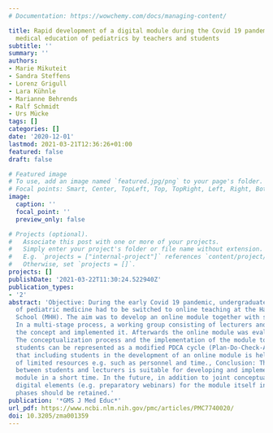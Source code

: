 ```yaml
---
# Documentation: https://wowchemy.com/docs/managing-content/

title: Rapid development of a digital module during the Covid 19 pandemic in undergraduate
  medical education of pediatrics by teachers and students
subtitle: ''
summary: ''
authors:
- Marie Mikuteit
- Sandra Steffens
- Lorenz Grigull
- Lara Kühnle
- Marianne Behrends
- Ralf Schmidt
- Urs Mücke
tags: []
categories: []
date: '2020-12-01'
lastmod: 2021-03-21T12:36:26+01:00
featured: false
draft: false

# Featured image
# To use, add an image named `featured.jpg/png` to your page's folder.
# Focal points: Smart, Center, TopLeft, Top, TopRight, Left, Right, BottomLeft, Bottom, BottomRight.
image:
  caption: ''
  focal_point: ''
  preview_only: false

# Projects (optional).
#   Associate this post with one or more of your projects.
#   Simply enter your project's folder or file name without extension.
#   E.g. `projects = ["internal-project"]` references `content/project/deep-learning/index.md`.
#   Otherwise, set `projects = []`.
projects: []
publishDate: '2021-03-22T11:30:24.522940Z'
publication_types:
- '2'
abstract: 'Objective: During the early Covid 19 pandemic, undergraduate medical teaching
  of pediatric medicine had to be switched to online teaching at the Hanover Medical
  School (MHH). The aim was to develop an online module together with students., Methodology:
  In a multi-stage process, a working group consisting of lecturers and students developed
  the concept and implemented it. Afterwards the online module was evaluated., Results:
  The conceptualization process and the implementation of the module together with
  students can be represented as a modified PDCA cycle (Plan-Do-Check-Act). We showed
  that including students in the development of an online module is helpful in times
  of limited resources e.g. such as personnel and time., Conclusion: The cooperation
  between students and lecturers is suitable for developing and implementing an online
  module in a short time. In the future, in addition to joint conceptualization phases,
  digital elements (e.g. preparatory webinars) for the module itself in attendance
  phases should be retained.'
publication: '*GMS J Med Educ*'
url_pdf: https://www.ncbi.nlm.nih.gov/pmc/articles/PMC7740020/
doi: 10.3205/zma001359
---
```

